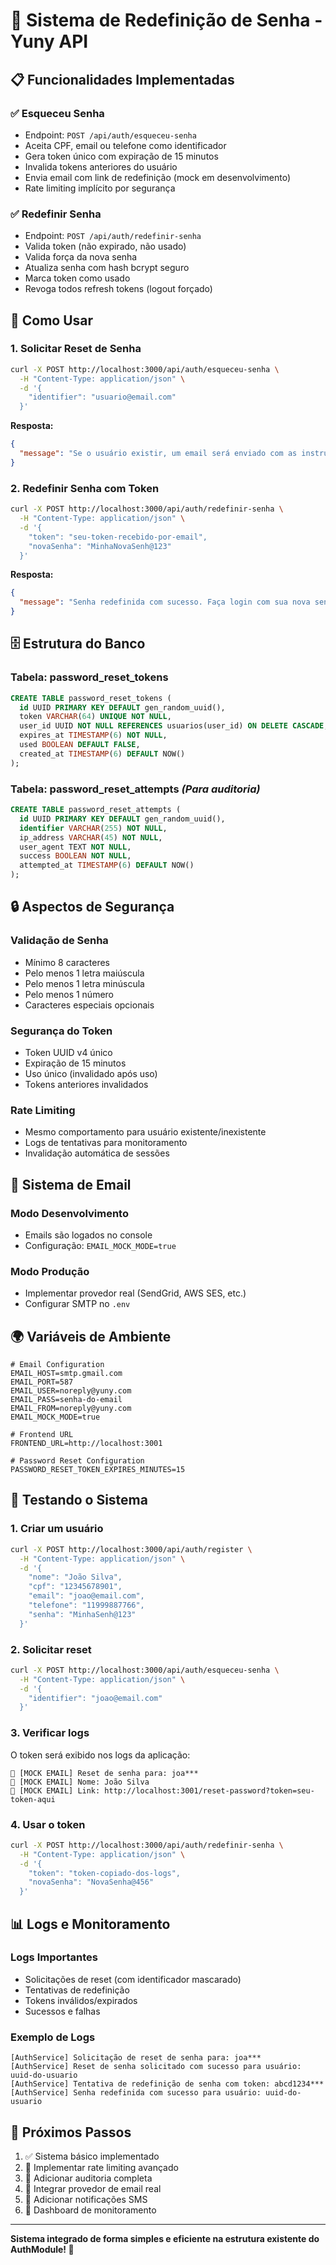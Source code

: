 # 🔐 Sistema de Redefinição de Senha - Yuny API

## 📋 Funcionalidades Implementadas

### ✅ **Esqueceu Senha**
- Endpoint: `POST /api/auth/esqueceu-senha`
- Aceita CPF, email ou telefone como identificador
- Gera token único com expiração de 15 minutos
- Invalida tokens anteriores do usuário
- Envia email com link de redefinição (mock em desenvolvimento)
- Rate limiting implícito por segurança

### ✅ **Redefinir Senha**
- Endpoint: `POST /api/auth/redefinir-senha`
- Valida token (não expirado, não usado)
- Valida força da nova senha
- Atualiza senha com hash bcrypt seguro
- Marca token como usado
- Revoga todos refresh tokens (logout forçado)

## 🚀 Como Usar

### **1. Solicitar Reset de Senha**

```bash
curl -X POST http://localhost:3000/api/auth/esqueceu-senha \
  -H "Content-Type: application/json" \
  -d '{
    "identifier": "usuario@email.com"
  }'
```

**Resposta:**
```json
{
  "message": "Se o usuário existir, um email será enviado com as instruções."
}
```

### **2. Redefinir Senha com Token**

```bash
curl -X POST http://localhost:3000/api/auth/redefinir-senha \
  -H "Content-Type: application/json" \
  -d '{
    "token": "seu-token-recebido-por-email",
    "novaSenha": "MinhaNovaSenh@123"
  }'
```

**Resposta:**
```json
{
  "message": "Senha redefinida com sucesso. Faça login com sua nova senha."
}
```

## 🗄️ **Estrutura do Banco**

### **Tabela: password_reset_tokens**
```sql
CREATE TABLE password_reset_tokens (
  id UUID PRIMARY KEY DEFAULT gen_random_uuid(),
  token VARCHAR(64) UNIQUE NOT NULL,
  user_id UUID NOT NULL REFERENCES usuarios(user_id) ON DELETE CASCADE,
  expires_at TIMESTAMP(6) NOT NULL,
  used BOOLEAN DEFAULT FALSE,
  created_at TIMESTAMP(6) DEFAULT NOW()
);
```

### **Tabela: password_reset_attempts** *(Para auditoria)*
```sql
CREATE TABLE password_reset_attempts (
  id UUID PRIMARY KEY DEFAULT gen_random_uuid(),
  identifier VARCHAR(255) NOT NULL,
  ip_address VARCHAR(45) NOT NULL,
  user_agent TEXT NOT NULL,
  success BOOLEAN NOT NULL,
  attempted_at TIMESTAMP(6) DEFAULT NOW()
);
```

## 🔒 **Aspectos de Segurança**

### **Validação de Senha**
- Mínimo 8 caracteres
- Pelo menos 1 letra maiúscula
- Pelo menos 1 letra minúscula  
- Pelo menos 1 número
- Caracteres especiais opcionais

### **Segurança do Token**
- Token UUID v4 único
- Expiração de 15 minutos
- Uso único (invalidado após uso)
- Tokens anteriores invalidados

### **Rate Limiting**
- Mesmo comportamento para usuário existente/inexistente
- Logs de tentativas para monitoramento
- Invalidação automática de sessões

## 📧 **Sistema de Email**

### **Modo Desenvolvimento**
- Emails são logados no console
- Configuração: `EMAIL_MOCK_MODE=true`

### **Modo Produção**
- Implementar provedor real (SendGrid, AWS SES, etc.)
- Configurar SMTP no `.env`

## 🌍 **Variáveis de Ambiente**

```env
# Email Configuration
EMAIL_HOST=smtp.gmail.com
EMAIL_PORT=587
EMAIL_USER=noreply@yuny.com
EMAIL_PASS=senha-do-email
EMAIL_FROM=noreply@yuny.com
EMAIL_MOCK_MODE=true

# Frontend URL
FRONTEND_URL=http://localhost:3001

# Password Reset Configuration
PASSWORD_RESET_TOKEN_EXPIRES_MINUTES=15
```

## 🧪 **Testando o Sistema**

### **1. Criar um usuário**
```bash
curl -X POST http://localhost:3000/api/auth/register \
  -H "Content-Type: application/json" \
  -d '{
    "nome": "João Silva",
    "cpf": "12345678901",
    "email": "joao@email.com",
    "telefone": "11999887766",
    "senha": "MinhaSenh@123"
  }'
```

### **2. Solicitar reset**
```bash
curl -X POST http://localhost:3000/api/auth/esqueceu-senha \
  -H "Content-Type: application/json" \
  -d '{
    "identifier": "joao@email.com"
  }'
```

### **3. Verificar logs**
O token será exibido nos logs da aplicação:
```
📧 [MOCK EMAIL] Reset de senha para: joa***
📧 [MOCK EMAIL] Nome: João Silva
📧 [MOCK EMAIL] Link: http://localhost:3001/reset-password?token=seu-token-aqui
```

### **4. Usar o token**
```bash
curl -X POST http://localhost:3000/api/auth/redefinir-senha \
  -H "Content-Type: application/json" \
  -d '{
    "token": "token-copiado-dos-logs",
    "novaSenha": "NovaSenha@456"
  }'
```

## 📊 **Logs e Monitoramento**

### **Logs Importantes**
- Solicitações de reset (com identificador mascarado)
- Tentativas de redefinição
- Tokens inválidos/expirados
- Sucessos e falhas

### **Exemplo de Logs**
```
[AuthService] Solicitação de reset de senha para: joa***
[AuthService] Reset de senha solicitado com sucesso para usuário: uuid-do-usuario
[AuthService] Tentativa de redefinição de senha com token: abcd1234***
[AuthService] Senha redefinida com sucesso para usuário: uuid-do-usuario
```

## 🎯 **Próximos Passos**

1. ✅ Sistema básico implementado
2. 🔄 Implementar rate limiting avançado
3. 🔄 Adicionar auditoria completa
4. 🔄 Integrar provedor de email real
5. 🔄 Adicionar notificações SMS
6. 🔄 Dashboard de monitoramento

---

**Sistema integrado de forma simples e eficiente na estrutura existente do AuthModule! 🚀**